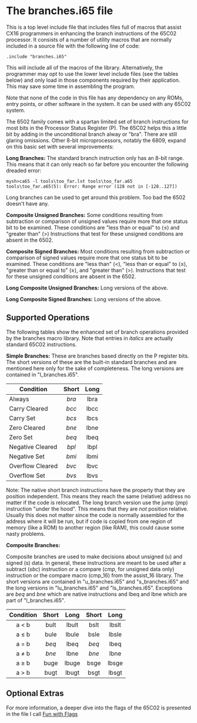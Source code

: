 # The branches.i65 file

This is a top level include file that includes files full of macros that
assist CX16 programmers in enhancing the branch instructions of the 65C02
processor. It consists of a number of utility macros that are normally
included in a source file with the following line of code:

    .include "branches.i65"

This will include all of the macros of the library. Alternatively, the
programmer may opt to use the lower level include files (see the tables below)
and only load in those components required by their application. This may save
some time in assembling the program.

Note that none of the code in this file has any dependency on any ROMs, entry
points, or other software in the system. It can be used with any 65C02 system.

The 6502 family comes with a spartan limited set of branch instructions for
most bits in the Processor Status Register (P). The 65C02 helps this a little
bit by adding in the unconditional branch alway or "bra". There are still
glaring omissions. Other 8-bit microprocessors, notably the 6809, expand on
this basic set with several improvements:

**Long Branches:** The standard branch instruction only has an 8-bit range. This
means that it can only reach so far before you encounter the following dreaded
error:

    mysh>ca65 -l tools\too_far.lst tools\too_far.a65
    tools\too_far.a65(5): Error: Range error (128 not in [-128..127])

Long branches can be used to get around this problem. Too bad the 6502 doesn't
have any.

**Composite Unsigned Branches:** Some conditions resulting from subtraction or
comparison of unsigned values require more that one status bit to be examined.
These conditions are "less than or equal" to (&le;) and "greater than" (>)
Instructions that test for these unsigned conditions are absent in the 6502.

**Composite Signed Branches:** Most conditions resulting from subtraction or
comparison of signed values require more that one status bit to be examined.
These conditions are "less than" (<), "less than or equal" to (&le;),
"greater than or equal to" (&ge;), and "greater than" (>). Instructions that
test for these unsigned conditions are absent in the 6502.

**Long Composite Unsigned Branches:** Long versions of the above.

**Long Composite Signed Branches:** Long versions of the above.

## Supported Operations

The following tables show the enhanced set of branch operations provided by
the branches macro library. Note that entries in *italics* are actually
standard 65C02 instructions.

**Simple Branches:** These are branches based directly on the P register bits.
The short versions of these are the built-in standard branches and are
mentioned here only for the sake of completeness. The long versions are
contained in "l_branches.i65".

Condition        | Short | Long  |
-----------------|:-----:|:-----:|
Always           | *bra* | lbra  |
Carry Cleared    | *bcc* | lbcc  |
Carry Set        | *bcs* | lbcs  |
Zero Cleared     | *bne* | lbne  |
Zero Set         | *beq* | lbeq  |
Negative Cleared | *bpl* | lbpl  |
Negative Set     | *bmi* | lbmi  |
Overflow Cleared | *bvc* | lbvc  |
Overflow Set     | *bvs* | lbvs  |

Note: The native short branch instructions have the property that they are
position independent. This means they reach the same (relative) address no
matter if the code is relocated. The long branch version use the jump (jmp)
instruction "under the hood". This means that they are *not* position
relative. Usually this does not matter since the code is normally assembled
for the address where it will be run, but if code is copied from one region
of memory (like a ROM) to another region (like RAM), this could cause
some nasty problems.

**Composite Branches:**

Composite branches are used to make decisions about unsigned (u) and signed
(s) data. In general, these instructions are meant to be used after a subtract
(_sbc_) instruction or a compare (_cmp_, for unsigned data only) instruction
or the compare macro (cmp_16) from the assist_16 library. The short versions
are contained in "u_branches.i65" and "s_branches.i65" and the long versions
in "lu_branches.i65" and "ls_branches.i65". Exceptions are *beq* and *bne*
which are native instructions and lbeq and lbne  which are part of
"l_branches.i65".

Condition | Short | Long  | Short | Long  |
:--------:|:-----:|:-----:|:-----:|:-----:|
a <  b    | bult  | lbult | bslt  | lbslt |
a &le; b  | bule  | lbule | bsle  | lbsle |
a = b     | *beq* | lbeq  | *beq* | lbeq  |
a &ne; b  | *bne* | lbne  | *bne* | lbne  |
a &ge; b  | buge  | lbuge | bsge  | lbsge |
a > b     | bugt  | lbugt | bsgt  | lbsgt |

## Optional Extras

For more information, a deeper dive into the flags of the 65C02 is presented
in the file I call [Fun with Flags](./fun_with_flags.md)
